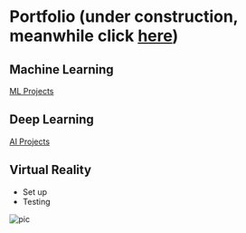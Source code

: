 # Portfolio (under construction, meanwhile click [here](https://pablomartinezpancorbo.wordpress.com/))
## Machine Learning
[ML Projects](https://github.com/PabloMartinezPancorbo/pablomartinezpancorbo.github.io/tree/main/Machine_Learning)
## Deep Learning
[AI Projects](https://github.com/PabloMartinezPancorbo/pablomartinezpancorbo.github.io/tree/PabloMartinezPancorbo-Projects/Files/Deep%20Learning)
## Virtual Reality
* Set up
* Testing

![pic](https://pablomartinezpancorbo.files.wordpress.com/2020/04/me-diamond.png)

<script type="text/javascript" src="//rf.revolvermaps.com/0/0/2.js?i=5zf6es9h3ig&amp;m=0&amp;s=130&amp;c=ff0000&amp;t=1" async="async"></script>
 
<script type="text/javascript" src="//rf.revolvermaps.com/0/0/1.js?i=5zf6es9h3ig&amp;s=220&amp;m=0&amp;v=false&amp;r=false&amp;b=000000&amp;n=false&amp;c=ff0000" async="async"></script>
